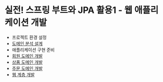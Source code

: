 # 실전! 스프링 부트와 JPA 활용1 - 웹 애플리케이션 개발

- 프로젝트 환경 설정
- [도메인 분석 설계](domain/README.md)
- 애플리케이션 구현 준비
- [회원 도메인 개발](member_domain/README.md)
- [상품 도메인 개발](item_domain/README.md)
- [주문 도메인 개발](order_domain/README.md)
- [웹 계층 개발](web_layer/README.md)